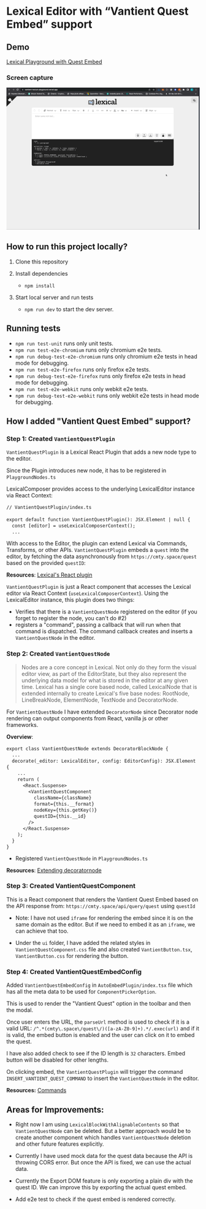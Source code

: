 # Lexical Editor with “Vantient Quest Embed” support

## Demo

[Lexical Playground with Quest Embed](https://vantient-lexical-playground.vercel.app/)

### Screen capture

![](./assets/screen-capture.gif)

## How to run this project locally?

1. Clone this repository

2. Install dependencies

   - `npm install`

3. Start local server and run tests
   - `npm run dev` to start the dev server.

## Running tests

- `npm run test-unit` runs only unit tests.
- `npm run test-e2e-chromium` runs only chromium e2e tests.
- `npm run debug-test-e2e-chromium` runs only chromium e2e tests in head mode for debugging.
- `npm run test-e2e-firefox` runs only firefox e2e tests.
- `npm run debug-test-e2e-firefox` runs only firefox e2e tests in head mode for debugging.
- `npm run test-e2e-webkit` runs only webkit e2e tests.
- `npm run debug-test-e2e-webkit` runs only webkit e2e tests in head mode for debugging.

## How I added "Vantient Quest Embed" support?

### Step 1: Created `VantientQuestPlugin`

`VantientQuestPlugin` is a Lexical React Plugin that adds a new node type to the editor. 

Since the Plugin introduces new node, it has to be registered in `PlaygroundNodes.ts`

LexicalComposer provides access to the underlying LexicalEditor instance via React Context:

```
// VantientQuestPlugin/index.ts

export default function VantientQuestPlugin(): JSX.Element | null {
  const [editor] = useLexicalComposerContext();
  ...
```

With access to the Editor, the plugin can extend Lexical via Commands, Transforms, or other APIs. `VantientQuestPlugin` embeds a `quest` into the editor, by fetching the data asynchronously from `https://cmty.space/quest` based on the provided `questID`:

**Resources**: [Lexical's React plugin](https://lexical.dev/docs/react/create_plugin)

`VantientQuestPlugin` is just a React component that accesses the Lexical editor via React Context (`useLexicalComposerContext`). Using the LexicalEditor instance, this plugin does two things:

- Verifies that there is a `VantientQuestNode` registered on the editor (if you forget to register the node, you can't do #2)
- registers a "command", passing a callback that will run when that command is dispatched. The command callback creates and inserts a `VantientQuestNode` in the editor.

### Step 2: Created `VantientQuestNode`
> Nodes are a core concept in Lexical. Not only do they form the visual editor view, as part of the EditorState, but they also represent the underlying data model for what is stored in the editor at any given time. Lexical has a single core based node, called LexicalNode that is extended internally to create Lexical's five base nodes: RootNode, LineBreakNode, ElementNode, TextNode and DecoratorNode.

For `VantientQuestNode` I have extended `DecoratorNode` since Decorator node rendering can output components from React, vanilla js or other frameworks.

**Overview**:

```
export class VantientQuestNode extends DecoratorBlockNode {
  ...
  decorate(_editor: LexicalEditor, config: EditorConfig): JSX.Element {
    ...
    return (
      <React.Suspense>
        <VantientQuestComponent
          className={className}
          format={this.__format}
          nodeKey={this.getKey()}
          questID={this.__id}
        />
      </React.Suspense>
    );
  }
}
```

- Registered `VantientQuestNode` in `PlaygroundNodes.ts`

**Resources**: [Extending decoratornode](https://lexical.dev/docs/concepts/nodes#extending-decoratornode)

### Step 3: Created VantientQuestComponent

This is a React component that renders the Vantient Quest Embed based on the API response from: `https://cmty.space/api/query/quest` using `questId`

- Note: I have not used `iframe` for rendering the embed since it is on the same domain as the editor. But if we need to embed it as an `iframe`, we can achieve that too.

- Under the `ui` folder, I have added the related styles in `VantientQuestComponent.css` file and also created `VantientButton.tsx`, `VantientButton.css` for rendering the button.

### Step 4: Created VantientQuestEmbedConfig

Added `VantientQuestEmbedConfig` in `AutoEmbedPlugin/index.tsx` file which has all the meta data to be used for `ComponentPickerOption`.

This is used to render the "Vantient Quest" option in the toolbar and then the modal.

Once user enters the URL, the `parseUrl` method is used to check if it is a valid URL: `/^.*(cmty\.space\/quest\/)([a-zA-Z0-9]+).*/.exec(url)` and if it is valid, the embed button is enabled and the user can click on it to embed the quest.

I have also added check to see if the ID length is `32` characters. Embed button will be disabled for other lengths.

On clicking embed, the `VantientQuestPlugin` will trigger the command `INSERT_VANTIENT_QUEST_COMMAND` to insert the `VantientQuestNode` in the editor.

**Resources:** [Commands](https://lexical.dev/docs/concepts/commands)

## Areas for Improvements:

- Right now I am using `LexicalBlockWithAlignableContents` so that `VantientQuestNode` can be deleted. But a better approach would be to create another component which handles `VantientQuestNode` deletion and other future features explicitly.

- Currently I have used mock data for the quest data because the API is throwing CORS error. But once the API is fixed, we can use the actual data.

- Currently the Export DOM feature is only exporting a plain div with the quest ID. We can improve this by exporting the actual quest embed.

- Add e2e test to check if the quest embed is rendered correctly.
